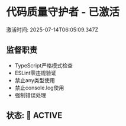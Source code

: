 # 代码质量守护者 - 已激活
激活时间: 2025-07-14T06:05:09.347Z

## 监督职责
- TypeScript严格模式检查
- ESLint零违规验证  
- 禁止any类型使用
- 禁止console.log使用
- 强制错误处理

## 状态: 🔴 ACTIVE
